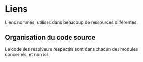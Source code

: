 # Liens

Liens nommés, utilisés dans beaucoup de ressources différentes.

## Organisation du code source

Le code des résolveurs respectifs sont dans chacun des modules concernés, et non ici.
